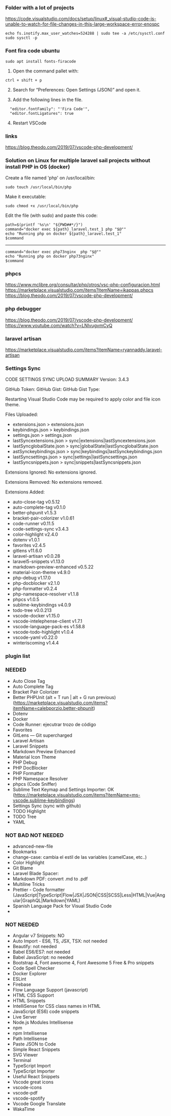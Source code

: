 ### Folder with a lot of projects

https://code.visualstudio.com/docs/setup/linux#_visual-studio-code-is-unable-to-watch-for-file-changes-in-this-large-workspace-error-enospc

```
echo fs.inotify.max_user_watches=524288 | sudo tee -a /etc/sysctl.conf
sudo sysctl -p
````

### Font fira code ubuntu

````
sudo apt install fonts-firacode
````

1. Open the command pallet with:
````
ctrl + shift + p
````
2. Search for “Preferences: Open Settings (JSON)” and open it.

3. Add the following lines in the file.
````
  "editor.fontFamily": "'Fira Code'",
  "editor.fontLigatures": true
 ````
4. Restart VSCode


### links
https://blog.theodo.com/2019/07/vscode-php-development/

### Solution on Linux for multiple laravel sail projects without install PHP in OS (docker)

Create a file named 'php' on /usr/local/bin: 
```
sudo touch /usr/local/bin/php
```

Make it executable: 
```
sudo chmod +x /usr/local/bin/php
```

Edit the file (with sudo) and paste this code:
```
path=$(printf '%s\n' "${PWD##*/}")
command="docker exec ${path}_laravel.test_1 php "$@""
echo "Running php on docker ${path}_laravel.test_1"
$command
```
--- 
```
command="docker exec php73nginx  php "$@""
echo "Running php on docker php73nginx"
$command
```
### phpcs
https://www.mclibre.org/consultar/php/otros/vsc-php-configuracion.html
https://marketplace.visualstudio.com/items?itemName=ikappas.phpcs
https://blog.theodo.com/2019/07/vscode-php-development/

### php debugger
https://blog.theodo.com/2019/07/vscode-php-development/
https://www.youtube.com/watch?v=LNIvugvmCyQ

### laravel artisan 
https://marketplace.visualstudio.com/items?itemName=ryannaddy.laravel-artisan

### Settings Sync

CODE SETTINGS SYNC UPLOAD SUMMARY
Version: 3.4.3

GitHub Token: 
GitHub Gist: 
GitHub Gist Type: 

Restarting Visual Studio Code may be required to apply color and file icon theme.

Files Uploaded:
* extensions.json > extensions.json
* keybindings.json > keybindings.json
* settings.json > settings.json
* lastSyncextensions.json > sync|extensions|lastSyncextensions.json
* lastSyncglobalState.json > sync|globalState|lastSyncglobalState.json
* astSynckeybindings.json > sync|keybindings|lastSynckeybindings.json
* lastSyncsettings.json > sync|settings|lastSyncsettings.json
* lastSyncsnippets.json > sync|snippets|lastSyncsnippets.json

Extensions Ignored:
  No extensions ignored.

Extensions Removed:
  No extensions removed.

Extensions Added:
* auto-close-tag v0.5.12
* auto-complete-tag v0.1.0
* better-phpunit v1.5.3
* bracket-pair-colorizer v1.0.61
* code-runner v0.11.5
* code-settings-sync v3.4.3
* color-highlight v2.4.0
* dotenv v1.0.1
* favorites v2.4.5
* gitlens v11.6.0
* laravel-artisan v0.0.28
* laravel5-snippets v1.13.0
* markdown-preview-enhanced v0.5.22
* material-icon-theme v4.9.0
* php-debug v1.17.0
* php-docblocker v2.1.0
* php-formatter v0.2.4
* php-namespace-resolver v1.1.8
* phpcs v1.0.5
* sublime-keybindings v4.0.9
* todo-tree v0.0.213
* vscode-docker v1.15.0
* vscode-intelephense-client v1.7.1
* vscode-language-pack-es v1.58.8
* vscode-todo-highlight v1.0.4
* vscode-yaml v0.22.0
* winteriscoming v1.4.4

### plugin list

### NEEDED

* Auto Close Tag
* Auto Complete Tag
* Bracket Pair Colorizer
* Better PHPUnit (alt + T run | alt + G run previous) (https://marketplace.visualstudio.com/items?itemName=calebporzio.better-phpunit)
* Dotenv
* Docker
* Code Runner: ejecutrar trozo de código
* Favorites
* GitLens — Git supercharged
* Laravel Artisan
* Laravel Snippets
* Markdown Preview Enhanced
* Material Icon Theme
* PHP Debug
* PHP DocBlocker
* PHP Formatter
* PHP Namespace Resolver
* phpcs (Code Sniffer)
* Sublime Text Keymap and Settings Importer: OK (https://marketplace.visualstudio.com/items?itemName=ms-vscode.sublime-keybindings)
* Settings Sync (sync with github)
* TODO Highlight
* TODO Tree
* YAML

### NOT BAD NOT NEEDED

* advanced-new-file
* Bookmarks
* change-case: cambia el estil de las variables (camelCase, etc..)
* Color Highlight
* Git Blame
* Laravel Blade Spacer: 
* Markdown PDF: convert .md to .pdf
* Multiline Tricks
* Prettier - Code formatter (JavaScript|TypeScript|Flow|JSX|JSON|CSS|SCSS|Less|HTML|Vue|Angular|GraphQL|Markdown|YAML)
* Spanish Language Pack for Visual Studio Code
* 

### NOT NEEDED

* Angular v7 Snippets: NO
* Auto Import - ES6, TS, JSX, TSX: not needed
* Beautify: not needed
* Babel ES6/ES7: not needed
* Babel JavaScript: no needed
* Bootstrap 4, Font awesome 4, Font Awesome 5 Free & Pro snippets
* Code Spell Checker
* Docker Explorer
* ESLint
* Firebase
* Flow Language Support (javascript)
* HTML CSS Support
* HTML Snippets
* IntelliSense for CSS class names in HTML
* JavaScript (ES6) code snippets
* Live Server
* Node.js Modules Intellisense
* npm
* npm Intellisense
* Path Intellisense
* Paste JSON to Code
* Simple React Snippets
* SVG Viewer
* Terminal
* TypeScript Import
* TypeScript Importer
* Useful React Snippets
* Vscode great icons
* vscode-icons
* vscode-pdf
* vscode-spotify
* Vscode Google Translate
* WakaTime
